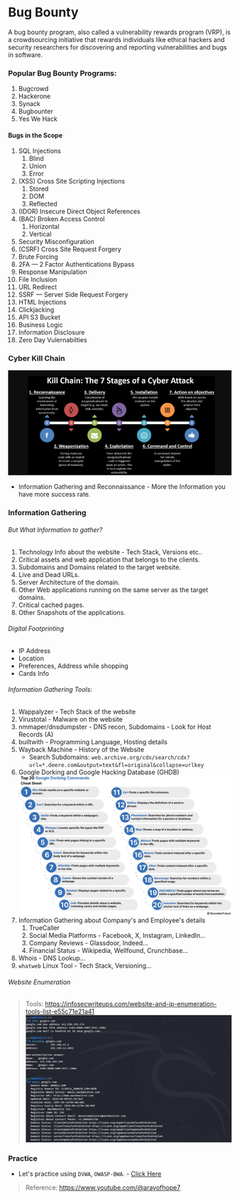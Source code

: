 # Bug Bounty
A bug bounty program, also called a vulnerability rewards program (VRP), is a crowdsourcing initiative that rewards individuals like ethical hackers and security researchers for discovering and reporting vulnerabilities and bugs in software.

### Popular Bug Bounty Programs:
1. Bugcrowd
2. Hackerone
3. Synack
4. Bugbounter
5. Yes We Hack  

#### Bugs in the Scope
1. SQL Injections
    1. Blind
    2. Union
    3. Error
2. (XSS) Cross Site Scripting Injections 
    1. Stored
    2. DOM
    3. Reflected
3. (IDOR) Insecure Direct Object References
4. (BAC) Broken Access Control 
    1. Horizontal
    2. Vertical
5. Security Misconfiguration
6. (CSRF) Cross Site Request Forgery
7. Brute Forcing
8. 2FA — 2 Factor Authentications Bypass
9. Response Manipulation
10. File Inclusion
11. URL Redirect
12. SSRF — Server Side Request Forgery
13. HTML Injections
14. Clickjacking
15. API S3 Bucket
16. Business Logic
17. Information Disclosure
18. Zero Day Vulernabilties

### Cyber Kill Chain
![alt text](assets/cyberkillchain.png)
- Information Gathering and Reconnaissance - More the Information you have more success rate.

### Information Gathering 

###### But What Information to gather?  
1. Technology Info about the website - Tech Stack, Versions etc..
2. Critical assets and web application that belongs to the clients.
3. Subdomains and Domains related to the target website.
4. Live and Dead URLs.
5. Server Architecture of the domain.
5. Other Web applications running on the same server as the target domains.
6. Critical cached pages.
7. Other Snapshots of the applications.

###### Digital Footprinting
- IP Address 
- Location 
- Preferences, Address while shopping
- Cards Info

###### Information Gathering Tools:
1. Wappalyzer - Tech Stack of the website
2. Virustotal - Malware on the website 
3. nmmaper/dnsdumpster - DNS recon, Subdomains - Look for Host Records (A) 
4. builtwith - Programming Language, Hosting details
5. Wayback Machine - History of the Website
    - Search Subdomains: `web.archive.org/cdx/search/cdx?url=*.deere.com&output=text&fl=original&collapse=urlkey`
6. Google Dorking and Google Hacking Database (GHDB)
![alt text](assets/googledorking.png)
7. Information Gathering about Company's and Employee's details
    1. TrueCaller
    2. Social Media Platforms - Facebook, X, Instagram, LinkedIn...
    3. Company Reviews - Glassdoor, Indeed...
    4. Financial Status - Wikipedia, Wellfound, Crunchbase...
8. Whois - DNS Lookup...
9. `whatweb` Linux Tool - Tech Stack, Versioning...

###### Website Enumeration
> Tools: https://infosecwriteups.com/website-and-ip-enumeration-tools-list-e55c71e21a41
![alt text](assets/dnsdetails.png)

### Practice
- Let's practice using `DVWA`, `OWASP-BWA`. - [Click Here](Practice)

> Reference: https://www.youtube.com/@arayofhope7